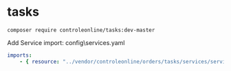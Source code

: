 # tasks


`composer require controleonline/tasks:dev-master`


Add Service import:
config\services.yaml

```yaml
imports:
    - { resource: "../vendor/controleonline/orders/tasks/services/services.yaml" }    
```